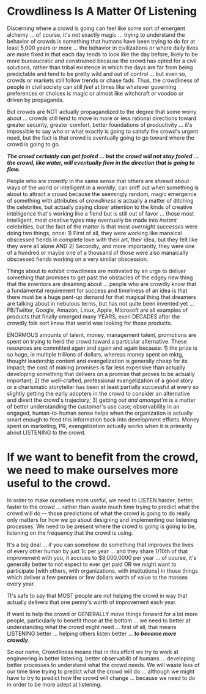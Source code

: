 # Crowdliness Is A Matter Of Listening

Discerning where a crowd is going can feel like some sort of emergent alchemy ... of course, it's not exactly magic ... trying to understand the behavior of crowds is something that humans have been trying to do for at least 5,000 years or more ... the behavior in civilizations or where daily lives are more fixed in that each day tends to look like the day before, likely to be more bureaucratic and constrained because the crowd has opted for a civil solutions, rather than tribal existence in which the days are far from being predictable and tend to be pretty wild and out of control ... but even so, crowds or markets still follow trends or chase fads. Thus, the crowdliness of people in civil society can still *feel* at times like whatever governing preferences or choices is magic or almost like witchcraft or voodoo or driven by propaganda.

But crowds are NOT actually propagandized to the degree that some worry about ... crowds still tend to move in more or less rational directions toward greater security, greater comfort, better foundations of productivity ... it's impossible to say who or what exactly is going to satisfy the crowd's urgent need, but the fact is that crowd is eventually going to go toward where the crowd is going to go.

***The crowd certainly can get fooled ... but the crowd will not stay fooled ... the crowd, like water, will eventually flow in the direction that is going to flow.***

People who are *crowdly* in the same sense that others are shrewd about ways of the world or intelligent in a *worldly*, can sniff out when something is about to attract a crowd because the seemingly random, magic emergence of something with attributes of *crowdliness* is actually a matter of ditching the celebrites, but actually paying closer attention to the kinds of creative intelligence that's working like a fiend but is still out of favor ... those most intelligent, most creative types may eventually be made into *instant* celebrities, but the fact of the matter is that most *overnight successes* were doing two things, once: 1) First of all, they were working like manaical obscessed fiends in complete love with their art, their idea, but they felt like they were all alone AND 2) Secondly, and more importantly, they were one of a hundred or maybe one of a thousand of those were also manaically obscessed fiends working on a very similar obscession.

Things about to exhibit crowdliness are motivated by an urge to deliver something that promises to get past the obstacles of the edgey new thing that the inventors are dreaming about ... people who are crowdly know that a fundamental requirement for success and timeliness of an idea is that there must be a huge pent-up demand for that magical thing that dreamers are talking about in nebulous terms, but has not quite been invented yet ... FB/Twitter, Google, Amazon, Linux, Apple, Microsoft are all examples of products that finally emerged many YEARS, even DECADES after the crowdly folk sort knew that world was looking for those products.

ENORMOUS amounts of talent, money, management talent, promotions are spent on trying to herd the crowd toward a particular alternative. These resources are committed again and again and again because: 1) the prize is so huge, ie multiple trillions of dollars, whereas money spent on mktg, thought leadership content and evangelization is generally cheap for its impact; the cost of making promises is far less expensive than actually developing something that delivers on a promise that proves to be actually important; 2) the well-crafted, professional evangelization of a good story or a charismatic storyteller has been at least partially successful at every so slightly getting the early adopters in the crowd to consider an alternative and divert the crowd's trajectory; 3) getting *out and amongst'm* is a matter of better understanding the customer's use case; observability in an engaged, human-to-human sense helps when the organization is actually smart enough to feed this information back into development efforts. Money spent on marketing, PR, evangelization actually works when it is primarily about LISTENING to the crowd.

# If we want to benefit from the crowd, we need to make ourselves more useful to the crowd.

In order to make ourselves more useful, we need to LISTEN harder, better, faster to the crowd ... rather than waste much time trying to predict what the crowd will do -- those predictions of what the crowd is going to do really only matters for how we go about designing and implementing our listening processes. We need to be present where the crowd is going is going to be, listening on the frequency that the crowd is using.

It's a big deal ... if you can somehow do something that improves the lives of every other human by just 1c per year ... and they share 1/10th of that improvement with you, it accrues to $8,000,0000 per year ... of course, it's generally better to not expect to ever get paid OR we might want to participate [with others, with organizations, with institutions] in those things which deliver a few pennies or few dollars worth of value to the masses every year.

Tt's safe to say that MOST people are not helping the crowd in way that actually delivers that one penny's worth of improvement each year.

If want to help the crowd or GENERALLY move things forward for a lot more people, particularly to benefit those at the bottom ... we need to better at understanding what the crowd might need ... first of all, that means LISTENING better ... helping others listen better ... ***to become more crowdly***.

So our name, Crowdliness means that in this effort we try to work at engineering in better listening, better observabilit of humans ... developing better processes to understand what the crowd needs.  We will waste less of our time time trying to predict what the crowd will do ... although we might have to  try to predict how the crowd will change ... because we need to do in order to be more adept at listening. 
